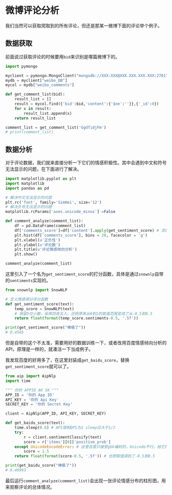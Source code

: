 # 微博评论分析

我们当然可以获取爬取到的所有评论，但还是那某一微博下面的评论举个例子。

## 数据获取

前面说过获取评论的时候要用`bid`来识别是哪篇微博下的。

```python
import pymongo

myclient = pymongo.MongoClient("mongodb://XXX:XXX@XXX.XXX.XXX.XXX:27017/")
mydb = myclient["weibo_DB"]
mycol = mydb["weibo_comments"]

def get_comment_list(bid):
    result_list = []
    result = mycol.find({'bid':bid,'content':{'$ne':''}},{'_id':0})
    for x in result:
        result_list.append(x)
    return result_list

comment_list = get_comment_list('GgdfidjFm')
# print(comment_list)
```

## 数据分析

对于评论数据，我们就来直接分析一下它们的情感积极性。其中会遇到中文和符号无法显示的问题，在下面进行了解决。

```python
import matplotlib.pyplot as plt
import matplotlib
import pandas as pd

# 解决中文无法显示的问题
plt.rc('font', family='SimHei', size='12')
# 解决负号无法显示的问题
matplotlib.rcParams['axes.unicode_minus'] =False

def comment_analyze(comment_list):
    df = pd.DataFrame(comment_list)
    df['comments_score']=df['content'].apply(get_sentiment_score) # 添加一列得分，用content字段执行get_sentiment_score函数获得
    plt.hist(df['comments_score'], bins = 20, facecolor = 'g')
    plt.xlabel(u'正负性')
    plt.ylabel(u'评论数')
    plt.title(u'评论情感倾向分析')
    plt.show()

comment_analyze(comment_list)
```

这里引入了一个名为`get_sentiment_score`的打分函数，具体是通过`snownlp`自带的`sentiments`实现的。

```python
from snownlp import SnowNLP

# 定义情感得分评分函数
def get_sentiment_score(text):
    temp_score = SnowNLP(text)
    # 保留5位小数，采用四舍五入，还把原来从0到1的取值范围变成了从-0.5到0.5
    return float(format(temp_score.sentiments-0.5, '.5f'))

print(get_sentiment_score("棒极了"))
# 0.4505
```

但是自带的这个不太准，需要用好的数据训练一下，或者改用百度情感倾向分析的API，原理是一样的，就凑活一下当成例子。

我发现百度的好用多了，在这里封装成`get_baidu_score`，替换`get_sentiment_score`就可以了。

```python
from aip import AipNlp
import time

""" 你的 APPID AK SK """
APP_ID = '你的 App ID'
API_KEY = '你的 Api Key'
SECRET_KEY = '你的 Secret Key'

client = AipNlp(APP_ID, API_KEY, SECRET_KEY)

def get_baidu_score(text):
    time.sleep(0.6) # API限制QPS为2 sleep应大于1/2
    try:
        r = client.sentimentClassify(text)
        score = r['items'][0]['positive_prob']
    except UnicodeEncodeError: # 这里百度只接受gbk编码的，Unicode不行，给它打成1分，到时排除
        score = 1.5
    return float(format(score-0.5, '.5f')) # 也把取值调到了-0.5到0.5

print(get_baidu_score("棒极了"))
# 0.49993
```

最后运行`comment_analyze(comment_list)`会出现一张评论情感分布的柱形图，用来观察评论的总体情况。